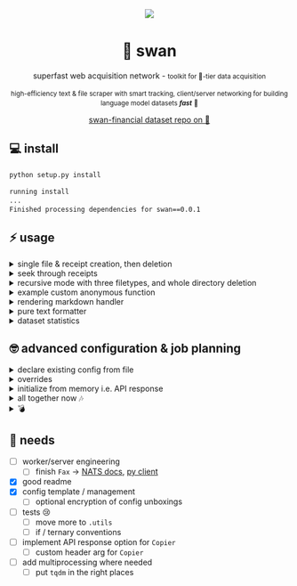 <center>

<img style="width:150px" src="https://huggingface.co/datasets/dylanalloy/swan/resolve/main/swan.png">

# 🦢 swan
superfast web acquisition network - <small>toolkit for 🐍-tier data acquisition</small>


<small>high-efficiency text & file scraper with smart tracking, client/server networking for building language model datasets __*fast*__  🌊</small>

<a href="https://huggingface.co/datasets/dylanalloy/swan" target="_blank">swan-financial dataset repo on 🤗</a>

</center>

## 💻 install

```shell
python setup.py install
```
```shell
running install
...
Finished processing dependencies for swan==0.0.1
```

## ⚡️ usage

<details>
<summary>single file & receipt creation, then deletion</summary>
<br>

```python
from swan.copier import Copier
from swan.receipts import Receipts
data = []
copy = Copier(url='https://www.federalreserve.gov/monetarypolicy/fomchistorical2017.htm')
if copy.download('./fed.txt'):
    data.append({"file":copy.url, "path":f'{copy.path}'})
receipts = Receipts(path='./fed.csv', data=data)
receipts.create(True)
receipts.write(False)
copy.destroy(confirm=copy.path.split('/')[-1])
receipts.destroy(confirm=receipts.path.split('/')[-1])
```
```shell
ℹ️ INFO: written - ./fed.txt
☕️ WAIT: no header set - attempting `.keys()`
🌊 SUCCESS: headers detected as ['file', 'path'] from `.keys()`
ℹ️ INFO: [file, path, ts] header used
ℹ️ INFO: created ./fed.csv
ℹ️ INFO: timestamped - 2023-08-31 17:07:19.544208
🌊 SUCCESS: 1 written to ./fed.csv
🚨 WARN: fed.txt destroyed from ./fed.txt
🚨 WARN: fed.csv destroyed from ./fed.csv
```

</details>

<details>
<summary>seek through receipts</summary>

```python
integer = receipts.seek(line=0)
string = receipts.seek(line='monetarypolicy')
by_date = receipts.seek(line='2023-08-31')
print(integer)
print(string)
print(by_date)
```
```shell
ℹ️ INFO: found monetarypolicy in data
ℹ️ INFO: found 2023-08-31 in data
{'file': 'https://www.federalreserve.gov/monetarypolicy/fomchistorical2017.htm', 'path': './fed.txt', 'ts': '2023-08-31 19:57:02.593086'}
[{'file': 'https://www.federalreserve.gov/monetarypolicy/fomchistorical2017.htm', 'path': './fed.txt', 'ts': '2023-08-31 19:57:02.593086'}]
[{'file': 'https://www.federalreserve.gov/monetarypolicy/fomchistorical2017.htm', 'path': './fed.txt', 'ts': '2023-08-31 19:57:02.593086'}]
```

</details>

<details>
<summary>recursive mode with three filetypes, and whole directory deletion</summary>

```python
from swan.copier import Copier
from swan.receipts import Receipts

copy = Copier(url='https://www.federalreserve.gov/monetarypolicy/fomchistorical2017.htm', recurse=True)
data=[]
files = copy.download('./fed', types=['csv','xml','pdf'])[0]
for file in files:
    data.append({"file":file, "path":f'{copy.path}/{file.split("/")[-1]}'})
receipts = Receipts('./fed.csv', data=data)
receipts.create(False)
receipts.write(False)
copy.destroy(confirm=copy.path.split('/')[-1])
receipts.destroy(confirm=receipts.path.split('/')[-1])
```
```shell
☕️ WAIT: processing https://www.federalreserve.gov/monetarypolicy/fomchistorical2017.htm
100%|██████████| 326/326 [00:00<00:00, 154066.83it/s]
ℹ️ INFO: found - https://www.federalreserve.gov/monetarypolicy/beigebook/files/Beigebook_20170118.pdf
ℹ️ INFO: found - https://www.federalreserve.gov/monetarypolicy/files/FOMC20170201tealbooka20170123.pdf
ℹ️ INFO: found - https://www.federalreserve.gov/monetarypolicy/files/FOMC20170201tealbookb20170126.pdf
...
ℹ️ INFO: found - https://www.federalreserve.gov/monetarypolicy/files/FOMC20171213SEPcompilation.pdf
ℹ️ INFO: found - https://www.federalreserve.gov/monetarypolicy/files/FOMC20171213SEPkey.pdf
ℹ️ INFO: found - https://www.federalreserve.gov/monetarypolicy/files/FOMC20171213meeting.pdf
ℹ️ INFO: found - https://www.federalreserve.gov/monetarypolicy/files/FOMC20171213material.pdf

Output is truncated. View as a scrollable element or open in a text editor. Adjust cell output settings...

ℹ️ INFO: written - ./fed/Beigebook_20170118.pdf
ℹ️ INFO: written - ./fed/FOMC20170201tealbooka20170123.pdf
ℹ️ INFO: written - ./fed/FOMC20170201tealbookb20170126.pdf
ℹ️ INFO: written - ./fed/FOMC20170201Agenda.pdf
ℹ️ INFO: written - ./fed/FOMC_LongerRunGoals_201701.pdf
ℹ️ INFO: written - ./fed/fomcminutes20170201.pdf
ℹ️ INFO: written - ./fed/FOMC20170201meeting.pdf
ℹ️ INFO: written - ./fed/FOMC20170201material.pdf
ℹ️ INFO: written - ./fed/Beigebook_20170301.pdf
ℹ️ INFO: written - ./fed/FOMC20170315tealbooka20170303.pdf
ℹ️ INFO: written - ./fed/FOMC20170315tealbookb20170309.pdf
ℹ️ INFO: written - ./fed/FOMC20170315Agenda.pdf
...
ℹ️ INFO: timestamped - 2023-08-31 16:40:37.573578
🌊 SUCCESS: 65 written to ./fed.csv
🚨 WARN: 65 destroyed from ./fed
🚨 WARN: fed.csv destroyed from ./fed.csv
```

</details>

<details>
<summary>example custom anonymous function</summary>

```python
from swan.supplies import Custom
data = 'linkbase:hello there'
SECSifter = Custom(copy=data)

SECSifter.sift = lambda _: '' if _.startswith('linkbase:') else _

sifted = SECSifter.sift(data)
print(sifted)
```
```shell
```

</details>

<details>
<summary>rendering markdown handler</summary>

```python
data = '<html>hello there</html>'
from swan.supplies import Broom
clean = Broom(copy=data).sweep()
print(clean)
xml = '<TITLE>hello there</TITLE>'
clean = Broom(copy=xml).sweep(xml=True)
print(clean)
```
```shell
hello there
TITLE: hello there
```

</details>

<details>
<summary>pure text formatter</summary>

```python
from swan.janitor import Janitor
worker = Janitor(path='./fed.txt', o='./fed_processed.txt')
worker.process()
worker.destroy(confirm=worker.o.split('/')[-1])
```
```shell
ℹ️ INFO: written - ./fed_processed.txt
🚨 WARN: fed_processed.txt destroyed from ./fed_processed.txt
```

</details>

<details>
<summary>dataset statistics</summary>

```python
from swan.teacher import SP

copy = './fed.txt'
save='./plot.png'

p = SP(copy, save)
p.generate(show=True)
p.destroy(confirm=p.save.split('/')[-1])
```
![SP](plot.png)
```shell
🚨 WARN: plot.png destroyed from ./plot.png
```

</details>

## 🤓 advanced configuration & job planning

<details><summary>declare existing config from file</summary>

```python
from swan.config import Config
example = Config("./config.json")
```
##### put it in memory
```python
conf = example.use()
_l = lambda _: list(_)
print(_l(conf.keys()))
print(conf["settings"]["name"])
```
##### change a value & save
```python
conf["settings"]["name"] = 'example'
example.save()
```
##### remove from memory
```python
c, conf = (None, None)
```
##### load from f/s again
```python
c = Config("./config.json")
conf = c.use()
role, name = conf['role'], conf['settings']['name']
```
##### see that the value has changed
```python
print(f'{role}: {name}')
```
```shell
🌊 SUCCESS: config loaded from - ./config.json
['role', 'settings']
fin-swan
🌊 SUCCESS: config saved to - ./config.json (overwrite)
🌊 SUCCESS: config loaded from - ./config.json
server: example
```

</details>

<details><summary>overrides</summary>

```python
example.unbox(True)
example.unbox()
example.destroy()
```
```shell
🌊 SUCCESS: unboxed! 🦢📦 - /Users/dylanmoore/VSCode/LLM/swan_scrape.git/example 
☠️ FATAL: exists - /Users/dylanmoore/VSCode/LLM/swan_scrape.git/example
🚨 WARN: example destroyed
```

</details>

<details><summary>initialize from memory i.e. API response</summary>

```python
fin_conf = {
    "role": "server",
    "settings": {
        "name": "fin-swan",
        "proj_dir": "/Users/dylanmoore/VSCode/LLM/swan_scrape.git/",
        "jobs": [
            {
                "url": "https://www.federalreserve.gov/monetarypolicy/fomchistorical2017.htm",
                "types": [],
                "janitor": 0,
                "custom": [
                    {
                        "func": ""
                        , "types": [""]
                    }
                ]
            }
        ]
    }
}
direct_load = Config(fin_conf)
direct_load.use()
direct_load.destroy('fin-swan')
```
```shell
🌊 SUCCESS: unboxed! 🦢📦 using - /Users/dylanmoore/VSCode/LLM/swan_scrape.git/fin-swan 
🌊 SUCCESS: config loaded from - /Users/dylanmoore/VSCode/LLM/swan_scrape.git/fin-swan/config.json
🚨 WARN: fin-swan destroyed
```
</details>

<details><summary>all together now 🎶</summary>

```python
# all together now 🎶
from swan.copier import Copier
from swan.receipts import Receipts
from swan.config import Config
import os

fin_conf = {
    "role": "server",
    "settings": {
        "name": "fin-swan",
        "proj_dir": "/Users/dylanmoore/VSCode/LLM/swan_scrape.git/",
        "jobs": [
            {
                "url": "https://www.federalreserve.gov/monetarypolicy/fomchistorical2017.htm",
                "types": [],
                "janitor": 0,
                "custom": [
                    {
                        "func": ""
                        , "types": [""]
                    }
                ]
            }
        ]
    }
}
direct_load = Config(fin_conf)
c = direct_load.use()
p = os.path.join(c['settings']['proj_dir'], c['settings']['name'])
data = []
for job in c['settings']['jobs']:
    copy = Copier(url=job['url'])
    if copy.download(p+'/fed.txt'):
        data.append({"file":copy.url, "path":f'{copy.path}'})
receipts = Receipts(path=p+'/fed.csv', data=data)
receipts.create(True)
receipts.write(False)
```
```shell
🌊 SUCCESS: unboxed! 🦢📦 using - /Users/dylanmoore/VSCode/LLM/swan_scrape.git/fin-swan 
🌊 SUCCESS: config loaded from - /Users/dylanmoore/VSCode/LLM/swan_scrape.git/fin-swan/config.json
ℹ️ INFO: written - /Users/dylanmoore/VSCode/LLM/swan_scrape.git/fin-swan/fed.txt
🚨 WARN: path not found
☕️ WAIT: no header set - attempting `.keys()`
🌊 SUCCESS: headers detected as ['file', 'path'] from `.keys()`
ℹ️ INFO: [file, path, ts] header used
ℹ️ INFO: created /Users/dylanmoore/VSCode/LLM/swan_scrape.git/fin-swan/fed.csv
ℹ️ INFO: timestamped - 2023-09-01 17:28:27.786525
🌊 SUCCESS: 1 written to /Users/dylanmoore/VSCode/LLM/swan_scrape.git/fin-swan/fed.csv
```
</details>

<details><summary>💣</summary>

```python
# that easy
direct_load.destroy('fin-swan')
```
```shell
🚨 WARN: fin-swan destroyed
```

</details>

## 📝 needs

- [ ] worker/server engineering
    - [ ] finish `Fax` -> [NATS docs](https://natsbyexample.com), [py client](https://github.com/nats-io/nats.py)
- [x] good readme
- [x] config template / management
    - [ ] optional encryption of config unboxings
- [ ] tests 😢
    - [ ] move more to `.utils`
    - [ ] if / ternary conventions
- [ ] implement API response option for `Copier`
    - [ ] custom header arg for `Copier`
- [ ] add multiprocessing where needed
    - [ ] put `tqdm` in the right places
